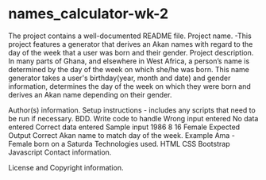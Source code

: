 # names_calculator-wk-2
The project contains a well-documented README file.
Project name.
-This project features a generator that derives an Akan names with regard to the day of the week that a user was born and their gender.
Project description.
In many parts of Ghana, and elsewhere in West Africa, a person’s name is determined by the day of the week on which she/he was born.
This name generator takes a user's birthday(year, month and date) and gender information, determines the day of the week on which they were born and derives an Akan name depending on their gender.



Author(s) information.
Setup instructions - includes any scripts that need to be run if necessary.
BDD.
Write code to handle
Wrong input entered
No data entered
Correct data entered
Sample input
1986 8 16 Female
Expected Output
Correct Akan name to match day of the week. Example Ama - Female born on a Saturda
Technologies used.
HTML
CSS
Bootstrap
Javascript
Contact information.

License and Copyright information.